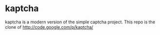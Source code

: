 # kaptcha
kaptcha is a modern version of the simple captcha project. This repo is the clone of http://code.google.com/p/kaptcha/
